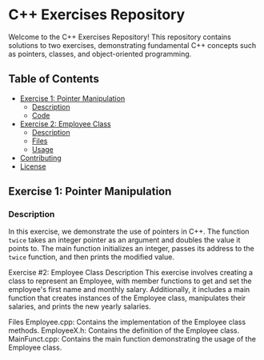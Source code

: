 # C++ Exercises Repository

Welcome to the C++ Exercises Repository! This repository contains solutions to two exercises, demonstrating fundamental C++ concepts such as pointers, classes, and object-oriented programming.

## Table of Contents

- [Exercise 1: Pointer Manipulation](#exercise-1-pointer-manipulation)
  - [Description](#description)
  - [Code](#code)
- [Exercise 2: Employee Class](#exercise-2-employee-class)
  - [Description](#description-1)
  - [Files](#files)
  - [Usage](#usage)
- [Contributing](#contributing)
- [License](#license)

## Exercise 1: Pointer Manipulation

### Description

In this exercise, we demonstrate the use of pointers in C++. The function `twice` takes an integer pointer as an argument and doubles the value it points to. The main function initializes an integer, passes its address to the `twice` function, and then prints the modified value.

Exercise #2: Employee Class
Description
This exercise involves creating a class to represent an Employee, with member functions to get and set the employee's first name and monthly salary. Additionally, it includes a main function that creates instances of the Employee class, manipulates their salaries, and prints the new yearly salaries.

Files
Employee.cpp: Contains the implementation of the Employee class methods.
EmployeeX.h: Contains the definition of the Employee class.
MainFunct.cpp: Contains the main function demonstrating the usage of the Employee class.


